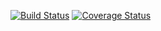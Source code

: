 [![Build Status](https://travis-ci.org/repRSilva/clear-architecture-react.svg?branch=main)](https://travis-ci.org/repRSilva/clear-architecture-react)
[![Coverage Status](https://coveralls.io/repos/github/repRSilva/clear-architecture-react/badge.svg?branch=main)](https://coveralls.io/github/repRSilva/clear-architecture-react?branch=main)